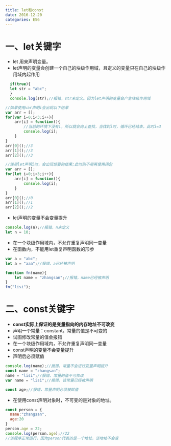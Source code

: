 ```yaml
---
title: let和const
date: 2016-12-20
categories: ES6
---
```


# 一、let关键字

* let 用来声明变量。
* let声明的变量会创建一个自己的块级作用域，且定义的变量只在自己的块级作用域内起作用
```javascript
  if(true){
  let str = "abc";
  }
  console.log(str);//报错，str未定义。因为let声明的变量会产生块级作用域
```
```javascript
//如果使用var声明i会出现以下结果
var arr = [];
for(var i=0;i<3;i++){
	arr[i] = function(){
		//当前的环境下没有i，所以就会向上查找，当找到i时，循环已经结束，此时i=3
		console.log(i);
	}
}
arr[0]();//3
arr[1]();//3
arr[2]();//3

//使用let声明i时，会出现想要的结果;此时则不用再使用闭包
var arr = [];
for(let i=0;i<3;i++){
	arr[i] = function(){
		console.log(i);
	}
}
arr[0]();//0
arr[1]();//1
arr[2]();//2
```
* let声明的变量不会变量提升
```javascript
console.log(n);//报错，n未定义
let n = 10;
```
* 在一个块级作用域内，不允许重复声明同一变量
* 在函数内，不能用let重复声明函数的形参
```javascript
var a = "abc";
let a = "aaa";//报错，a已经被声明

function fn(name){
	let name = "zhangsan";//报错，name已经被声明
}
fn("lisi");
```
# 二、const关键字
* **const实际上保证的是变量指向的内存地址不可改变**
* 声明一个常量：constant。常量的值是不可变的
* 试图修改常量的值会报错
* 在一个块级作用域内，不允许重复声明同一变量
* const声明的变量不会变量提升
* 声明后必须赋值
```javascript
console.log(name);//报错，常量不会进行变量声明提升
const name = "zhangsan";
name = "lisi";//报错，常量的值不可修改
var name = "lisi";//报错，该常量已经被声明

const age;//报错，常量声明必须被赋值
```
* 在使用const声明对象时，不可变的是对象的地址。
```javascript
const person = {
  name:"zhangsan",
  age:20
}
person.age = 22;
console.log(person.age);//22
//该程序正常运行，因为person代表的是一个地址，该地址不会变
```
